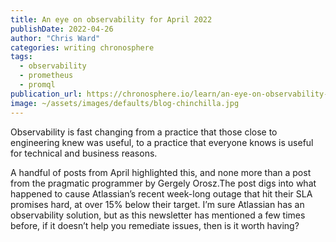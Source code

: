 ```yaml
---
title: An eye on observability for April 2022
publishDate: 2022-04-26
author: "Chris Ward"
categories: writing chronosphere
tags: 
  - observability
  - prometheus
  - promql
publication_url: https://chronosphere.io/learn/an-eye-on-observability-for-april-2022/
image: ~/assets/images/defaults/blog-chinchilla.jpg
---
```

Observability is fast changing from a practice that those close to engineering knew was useful, to a practice that everyone knows is useful for technical and business reasons.

A handful of posts from April highlighted this, and none more than a post from the pragmatic programmer by Gergely Orosz.The post digs into what happened to cause Atlassian’s recent week-long outage that hit their SLA promises hard, at over 15% below their target. I’m sure Atlassian has an observability solution, but as this newsletter has mentioned a few times before, if it doesn’t help you remediate issues, then is it worth having?